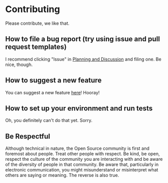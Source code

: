 # Contributing

Please contribute, we like that.

## How to file a bug report (try using issue and pull request templates)

I recommend clicking "Issue" in [Planning and Discussion](https://github.com/aquarists-labs/planning-and-discussion/issues) and filing one. Be nice, though.

## How to suggest a new feature

You can suggest a new feature [here](https://github.com/aquarists-labs/planning-and-discussion/issues)! Hooray!

## How to set up your environment and run tests

Oh, you definitely can't do that yet. Sorry.

## Be Respectful

Although technical in nature, the Open Source community is first and foremost
about people. Treat other people with respect. Be kind, be open, respect the
culture of the community you are interacting with and be aware of the diversity
of people in that community. Be aware that, particularly in electronic communication,
you might misunderstand or misinterpret what others are saying or meaning. The
reverse is also true.
